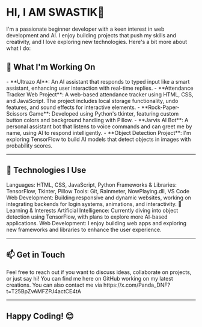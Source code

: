 # HI, I AM SWASTIK👋
I'm a passionate beginner developer with a keen interest in web development and AI. I enjoy building projects that push my skills and creativity, and I love exploring new technologies. Here's a bit more about what I do:

<h2>🚀 What I'm Working On</h2>
- **Ultrazo AI**: An AI assistant that responds to typed input like a smart assistant, enhancing user interaction with real-time replies.  
- **Attendance Tracker Web Project**: A web-based attendance tracker using HTML, CSS, and JavaScript. The project includes local storage functionality, undo features, and sound effects for interactive elements.  
- **Rock-Paper-Scissors Game**: Developed using Python's tkinter, featuring custom button colors and background handling with Pillow.  
- **Jarvis AI Bot**: A personal assistant bot that listens to voice commands and can greet me by name, using AI to respond intelligently.  
- **Object Detection Project**: I'm exploring TensorFlow to build AI models that detect objects in images with probability scores.



-----------------------------------------------------------------------------------------------------------------------------------------------------------------


<h2>🔧 Technologies I Use</h2>
Languages: HTML, CSS, JavaScript, Python
Frameworks & Libraries: TensorFlow, Tkinter, Pillow
Tools: Git, Rainmeter, NowPlaying.dll, VS Code
Web Development: Building responsive and dynamic websites, working on integrating backends for login systems, animations, and interactivity.
🌱 Learning & Interests
Artificial Intelligence: Currently diving into object detection using TensorFlow, with plans to explore more AI-based applications.
Web Development: I enjoy building web apps and exploring new frameworks and libraries to enhance the user experience.

-----------------------------------------------------------------------------------------------------------------------------------------------------------------


<h2>📫 Get in Touch</h2>
Feel free to reach out if you want to discuss ideas, collaborate on projects, or just say hi! You can find me here on GitHub working on my latest creations.
You can also contact me via https://x.com/Panda_DNF?t=T25BpZvAMFZPJ4actCE4tA

  -----------------------------------------------------------------------------------------------------------------------------------------------------------------

<h2>Happy Coding! 😊</h2>
